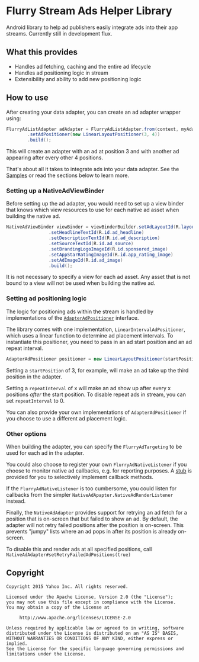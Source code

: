 # Flurry Stream Ads Helper Library

Android library to help ad publishers easily integrate ads into their app streams. Currently still in
development flux.

## What this provides

- Handles ad fetching, caching and the entire ad lifecycle
- Handles ad positioning logic in stream
- Extensibility and ability to add new positioning logic

## How to use

After creating your data adapter, you can create an ad adapter wrapper using:

```java
FlurryAdListAdapter adAdapter = FlurryAdListAdapter.from(context, myAdapter, viewBinder, adSpace)
        .setAdPositioner(new LinearLayoutPositioner(3, 4))
        .build();
```

This will create an adapter with an ad at position 3 and with another ad appearing after every other
4 positions.

That's about all it takes to integrate ads into your data adapter. See the
[Samples](integration-sample/src/main/java/com/yahoo/mobile/client/streamads/SampleListFragment.java)
or read the sections below to learn more.

### Setting up a NativeAdViewBinder

Before setting up the ad adapter, you would need to set up a view binder that knows which view
resources to use for each native ad asset when building the native ad.

```java
NativeAdViewBinder viewBinder = viewBinderBuilder.setAdLayoutId(R.layout.list_item_ad)
                .setHeadlineTextId(R.id.ad_headline)
                .setDescriptionTextId(R.id.ad_description)
                .setSourceTextId(R.id.ad_source)
                .setBrandingLogoImageId(R.id.sponsored_image)
                .setAppStarRatingImageId(R.id.app_rating_image)
                .setAdImageId(R.id.ad_image)
                .build();
```

It is not necessary to specify a view for each ad asset. Any asset that is not bound to a view will
not be used when building the native ad.

### Setting ad positioning logic

The logic for positioning ads within the stream is handled by implementations of the
[`AdapterAdPositioner`](lib-adapter/src/main/java/com/yahoo/mobile/library/streamads/positioning/AdapterAdPositioner.java)
interface.

The library comes with one implementation, `LinearIntervalAdPositioner`, which uses a linear
function to determine ad placement intervals. To instantiate this positioner, you need to pass in an
ad start position and an ad repeat interval.

```java
AdapterAdPositioner positioner = new LinearLayoutPositioner(startPosition, repeatInterval);
```

Setting a `startPosition` of 3, for example, will make an ad take up the third position in the
adapter.

Setting a `repeatInterval` of x will make an ad show up after every x positions _after_ the start
position. To disable repeat ads in stream, you can set `repeatInterval` to 0.

You can also provide your own implementations of `AdapterAdPositioner` if you choose to use a
different ad placement logic.

### Other options

When building the adapter, you can specify the `FlurryAdTargeting` to be used for each ad in the
adapter.

You could also choose to register your own `FlurryAdNativeListener` if you choose to monitor native
ad callbacks, e.g. for reporting purposes.
A [stub](/lib-adapter/src/main/java/com/yahoo/mobile/library/streamads/StubFlurryAdNativeListener.java)
is provided for you to selectively implement callback methods.

If the `FlurryAdNativeListener` is too cumbersome, you could listen for callbacks from the simpler
`NativeAdApapter.NativeAdRenderListener` instead.

Finally, the `NativeAdAdapter` provides support for retrying an ad fetch for a position that is
on-screen that but failed to show an ad. By default, the adapter will not retry failed positions
after the position is on-screen. This prevents "jumpy" lists where an ad pops in after its position
is already on-screen.

To disable this and render ads at all specified positions, call `NativeAdAdapter#setRetryFailedAdPositions(true)`


## Copyright

    Copyright 2015 Yahoo Inc. All rights reserved.

    Licensed under the Apache License, Version 2.0 (the "License");
    you may not use this file except in compliance with the License.
    You may obtain a copy of the License at

         http://www.apache.org/licenses/LICENSE-2.0

    Unless required by applicable law or agreed to in writing, software
    distributed under the License is distributed on an "AS IS" BASIS,
    WITHOUT WARRANTIES OR CONDITIONS OF ANY KIND, either express or implied.
    See the License for the specific language governing permissions and
    limitations under the License.
